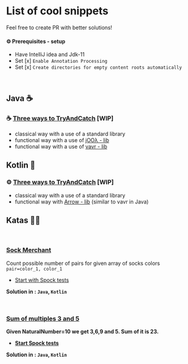 # List of cool snippets

Feel free to create PR with better solutions!

#### ⚙ Prerequisites - setup
* Have IntelliJ idea and Jdk-11
* Set [x] `Enable Annotation Processing` 
* Set [x] `Create directories for empty content roots automatically`

<br>

## Java  ☕

### ☕ [Three ways to TryAndCatch]() [WIP]

* classical way with a use of a standard library
* functional way with a use of [jOOλ - lib](https://github.com/jOOQ/jOOL) 
* functional way with a use of [vavr - lib](https://github.com/vavr-io/vavr)

## Kotlin 💪

### ⚙ [Three ways to TryAndCatch]() [WIP]

* classical way with a use of a standard library
* functional way with [Arrow - lib](https://arrow-kt.io/docs/) (similar to vavr in Java)

## Katas 🥋🥋

<br>

### [Sock Merchant](https://www.hackerrank.com/challenges/sock-merchant/problem?h_l=interview&playlist_slugs%5B%5D=interview-preparation-kit&playlist_slugs%5B%5D=warmup) 

Count possible number of pairs for given array of socks colors `pair=color_1, color_1`

* [Start with Spock tests](https://github.com/braintelligencePL/snippets-and-katas-of-jvm-languages/blob/master/katas/src/test/groovy/pl/braintelligence/katas/_1_SocketsPairsTest.groovy)

<b> Solution in <b>: `Java`, `Kotlin`

<br>

### [Sum of multiples 3 and 5](https://www.hackerrank.com/contests/projecteuler/challenges/euler001/problem)

Given NaturalNumber=10 we get 3,6,9 and 5. Sum of it is 23.

* [Start Spock tests](https://github.com/braintelligencePL/snippets-and-katas-of-jvm-languages/blob/master/katas/src/test/groovy/pl/braintelligence/katas/_2_Multiples_of_3_5_Test.groovy)

<b> Solution in <b>: `Java`, `Kotlin`
  
<br>



